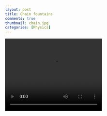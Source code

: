 ```yaml
---
layout: post
title: Chain fountains
comments: true
thumbnail: chain.jpg
categories: [Physics]
---
```


<video width="320" height="240" controls loop>
  <source src="movie.mp4" type="video/mp4">
  <source src="movie.ogg" type="video/ogg">
  Your browser does not support the video tag.
</video>